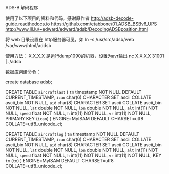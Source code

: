 ADS-B 解码程序

使用了以下项目的资料和代码，感谢原作者
http://adsb-decode-guide.readthedocs.io
https://github.com/etabbone/01.ADSB_BSBv6_UPS
http://www.lll.lu/~edward/edward/adsb/DecodingADSBposition.html


将 web 目录设置在 http服务器可见，如
ln -s /usr/src/adsb/web /var/www/html/addsb


使用方法：
X.X.X.X 是运行dump1090的机器，设置为avr输出
nc X.X.X.X 31001 | ./adsb 



数据库创建命令：

create database adsb;

CREATE TABLE `aircraftlast` (
  `tm` timestamp NOT NULL DEFAULT CURRENT_TIMESTAMP,
  `icao` char(6) CHARACTER SET ascii COLLATE ascii_bin NOT NULL,
  `aid` char(8) CHARACTER SET ascii COLLATE ascii_bin NOT NULL,
  `lat` double NOT NULL,
  `lon` double NOT NULL,
  `alt` int(11) NOT NULL,
  `speed` float NOT NULL,
  `h` int(11) NOT NULL,
  `vr` int(11) NOT NULL,
  PRIMARY KEY (`icao`)
) ENGINE=MyISAM DEFAULT CHARSET=utf8 COLLATE=utf8_unicode_ci;

CREATE TABLE `aircraftlog` (
  `tm` timestamp NOT NULL DEFAULT CURRENT_TIMESTAMP,
  `icao` char(6) CHARACTER SET ascii COLLATE ascii_bin NOT NULL,
  `aid` char(8) CHARACTER SET ascii COLLATE ascii_bin NOT NULL,
  `lat` double NOT NULL,
  `lon` double NOT NULL,
  `alt` int(11) NOT NULL,
  `speed` float NOT NULL,
  `h` int(11) NOT NULL,
  `vr` int(11) NOT NULL,
  KEY `tm` (`tm`)
) ENGINE=MyISAM DEFAULT CHARSET=utf8 COLLATE=utf8_unicode_ci;
